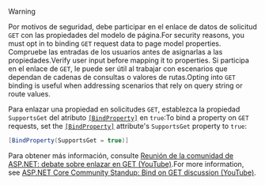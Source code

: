> [!WARNING]
> <span data-ttu-id="d96fd-101">Por motivos de seguridad, debe participar en el enlace de datos de solicitud `GET` con las propiedades del modelo de página.</span><span class="sxs-lookup"><span data-stu-id="d96fd-101">For security reasons, you must opt in to binding `GET` request data to page model properties.</span></span> <span data-ttu-id="d96fd-102">Compruebe las entradas de los usuarios antes de asignarlas a las propiedades.</span><span class="sxs-lookup"><span data-stu-id="d96fd-102">Verify user input before mapping it to properties.</span></span> <span data-ttu-id="d96fd-103">Si participa en el enlace de `GET`, le puede ser útil al trabajar con escenarios que dependan de cadenas de consultas o valores de rutas.</span><span class="sxs-lookup"><span data-stu-id="d96fd-103">Opting into `GET` binding is useful when addressing scenarios that rely on query string or route values.</span></span>
>
> <span data-ttu-id="d96fd-104">Para enlazar una propiedad en solicitudes `GET`, establezca la propiedad `SupportsGet` del atributo [`[BindProperty]`](xref:Microsoft.AspNetCore.Mvc.BindPropertyAttribute) en `true`:</span><span class="sxs-lookup"><span data-stu-id="d96fd-104">To bind a property on `GET` requests, set the [`[BindProperty]`](xref:Microsoft.AspNetCore.Mvc.BindPropertyAttribute) attribute's `SupportsGet` property to `true`:</span></span>
>
> ```csharp
> [BindProperty(SupportsGet = true)]
> ```
>
> <span data-ttu-id="d96fd-105">Para obtener más información, consulte [Reunión de la comunidad de ASP.NET: debate sobre enlazar en GET (YouTube)](https://www.youtube.com/watch?v=p7iHB9V-KVU&feature=youtu.be&t=54m27s).</span><span class="sxs-lookup"><span data-stu-id="d96fd-105">For more information, see [ASP.NET Core Community Standup: Bind on GET discussion (YouTube)](https://www.youtube.com/watch?v=p7iHB9V-KVU&feature=youtu.be&t=54m27s).</span></span>
